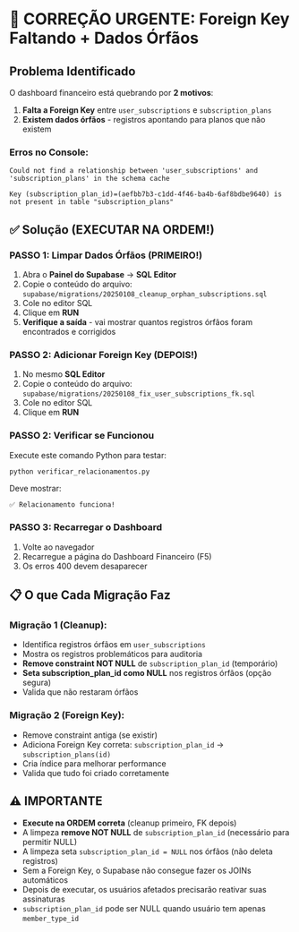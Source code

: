 # 🚨 CORREÇÃO URGENTE: Foreign Key Faltando + Dados Órfãos

## Problema Identificado
O dashboard financeiro está quebrando por **2 motivos**:
1. **Falta a Foreign Key** entre `user_subscriptions` e `subscription_plans`
2. **Existem dados órfãos** - registros apontando para planos que não existem

### Erros no Console:
```
Could not find a relationship between 'user_subscriptions' and 'subscription_plans' in the schema cache

Key (subscription_plan_id)=(aefbb7b3-c1dd-4f46-ba4b-6af8bdbe9640) is not present in table "subscription_plans"
```

## ✅ Solução (EXECUTAR NA ORDEM!)

### PASSO 1: Limpar Dados Órfãos (PRIMEIRO!)
1. Abra o **Painel do Supabase** → **SQL Editor**
2. Copie o conteúdo do arquivo: `supabase/migrations/20250108_cleanup_orphan_subscriptions.sql`
3. Cole no editor SQL
4. Clique em **RUN**
5. **Verifique a saída** - vai mostrar quantos registros órfãos foram encontrados e corrigidos

### PASSO 2: Adicionar Foreign Key (DEPOIS!)
1. No mesmo **SQL Editor**
2. Copie o conteúdo do arquivo: `supabase/migrations/20250108_fix_user_subscriptions_fk.sql`
3. Cole no editor SQL
4. Clique em **RUN**

### PASSO 2: Verificar se Funcionou
Execute este comando Python para testar:
```bash
python verificar_relacionamentos.py
```

Deve mostrar:
```
✅ Relacionamento funciona!
```

### PASSO 3: Recarregar o Dashboard
1. Volte ao navegador
2. Recarregue a página do Dashboard Financeiro (F5)
3. Os erros 400 devem desaparecer

## 📋 O que Cada Migração Faz

### Migração 1 (Cleanup):
- Identifica registros órfãos em `user_subscriptions`
- Mostra os registros problemáticos para auditoria
- **Remove constraint NOT NULL** de `subscription_plan_id` (temporário)
- **Seta subscription_plan_id como NULL** nos registros órfãos (opção segura)
- Valida que não restaram órfãos

### Migração 2 (Foreign Key):
- Remove constraint antiga (se existir)
- Adiciona Foreign Key correta: `subscription_plan_id` → `subscription_plans(id)`
- Cria índice para melhorar performance
- Valida que tudo foi criado corretamente

## ⚠️ IMPORTANTE
- **Execute na ORDEM correta** (cleanup primeiro, FK depois)
- A limpeza **remove NOT NULL** de `subscription_plan_id` (necessário para permitir NULL)
- A limpeza seta `subscription_plan_id = NULL` nos órfãos (não deleta registros)
- Sem a Foreign Key, o Supabase não consegue fazer os JOINs automáticos
- Depois de executar, os usuários afetados precisarão reativar suas assinaturas
- `subscription_plan_id` pode ser NULL quando usuário tem apenas `member_type_id`
